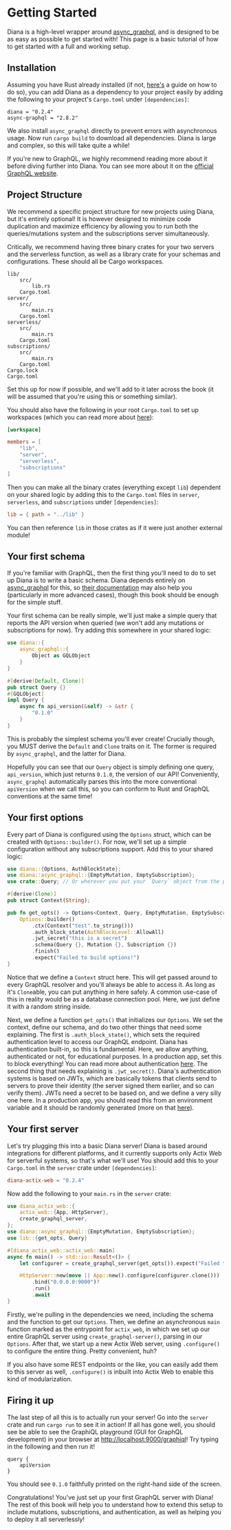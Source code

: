 # Getting Started

Diana is a high-level wrapper around [async_graphql](https://crates.io/crates/async-graphql), and is designed to be as easy as possible to get started with! This page is a basic tutorial of how to get started with a full and working setup.

## Installation

Assuming you have Rust already installed (if not, [here's](https://www.rust-lang.org/tools/install) a guide on how to do so), you can add Diana as a dependency to your project easily by adding the following to your project's `Cargo.toml` under `[dependencies]`:

```
diana = "0.2.4"
async-graphql = "2.8.2"
```

We also install `async_graphql` directly to prevent errors with asynchronous usage. Now run `cargo build` to download all dependencies. Diana is large and complex, so this will take quite a while!

If you're new to GraphQL, we highly recommend reading more about it before diving further into Diana. You can see more about it on the [official GraphQL website](https://graphql.org).

## Project Structure

We recommend a specific project structure for new projects using Diana, but it's entirely optional! It is however designed to minimize code duplication and maximize efficiency by allowing you to run both the queries/mutations system and the subscriptions server simultaneously.

Critically, we recommend having three binary crates for your two servers and the serverless function, as well as a library crate for your schemas and configurations. These should all be Cargo workspaces.

```
lib/
	src/
		lib.rs
	Cargo.toml
server/
	src/
		main.rs
	Cargo.toml
serverless/
	src/
		main.rs
	Cargo.toml
subscriptions/
	src/
		main.rs
	Cargo.toml
Cargo.lock
Cargo.toml
```

Set this up for now if possible, and we'll add to it later across the book (it will be assumed that you're using this or something similar).

You should also have the following in your root `Cargo.toml` to set up workspaces (which you can read more about [here](https://doc.rust-lang.org/book/ch14-03-cargo-workspaces.html)):

```toml
[workspace]

members = [
	"lib",
    "server",
    "serverless",
	"subscriptions"
]
```

Then you can make all the binary crates (everything except `lib`) dependent on your shared logic by adding this to the `Cargo.toml` files in `server`, `serverless`, and `subscriptions` under `[dependencies]`:

```toml
lib = { path = "../lib" }
```

You can then reference `lib` in those crates as if it were just another external module!

## Your first schema

If you're familiar with GraphQL, then the first thing you'll need to do to set up Diana is to write a basic schema. Diana depends entirely on [async_graphql](https://crates.io/crates/async-graphql) for this, so [their documentation](https://async-graphql.github.io) may also help you (particularly in more advanced cases), though this book should be enough for the simple stuff.

Your first schema can be really simple, we'll just make a simple query that reports the API version when queried (we won't add any mutations or subscriptions for now). Try adding this somewhere in your shared logic:

```rust
use diana::{
	async_graphql::{
		Object as GQLObject
	}
}

#[derive(Default, Clone)]
pub struct Query {}
#[GQLObject]
impl Query {
    async fn api_version(&self) -> &str {
        "0.1.0"
    }
}
```

This is probably the simplest schema you'll ever create! Crucially though, you MUST derive the `Default` and `Clone` traits on it. The former is required by `async_graphql`, and the latter for Diana.

Hopefully you can see that our `Query` object is simply defining one query, `api_version`, which just returns `0.1.0`, the version of our API! Conveniently, `async_graphql` automatically parses this into the more conventional `apiVersion` when we call this, so you can conform to Rust and GraphQL conventions at the same time!

## Your first options

Every part of Diana is configured using the `Options` struct, which can be created with `Options::builder()`. For now, we'll set up a simple configuration without any subscriptions support. Add this to your shared logic:

```rust
use diana::{Options, AuthBlockState};
use diana::async_graphql::{EmptyMutation, EmptySubscription};
use crate::Query; // Or wherever you put your `Query` object from the previous section

#[derive(Clone)]
pub struct Context(String);

pub fn get_opts() -> Options<Context, Query, EmptyMutation, EmptySubscription> {
    Options::builder()
        .ctx(Context("test".to_string()))
        .auth_block_state(AuthBlockLevel::AllowAll)
        .jwt_secret("this is a secret")
        .schema(Query {}, Mutation {}, Subscription {})
        .finish()
        .expect("Failed to build options!")
}
```

Notice that we define a `Context` struct here. This will get passed around to every GraphQL resolver and you'll always be able to access it. As long as it's `Clone`able, you can put anything in here safely. A common use-case of this in reality would be as a database connection pool. Here, we just define it with a random string inside.

Next, we define a function `get_opts()` that initializes our `Options`. We set the context, define our schema, and do two other things that need some explaining. The first is `.auth_block_state()`, which sets the required authentication level to access our GraphQL endpoint. Diana has authentication built-in, so this is fundamental. Here, we allow anything, authenticated or not, for educational purposes. In a production app, set this to block everything! You can read more about authentication [here](./auth.md). The second thing that needs explaining is `.jwt_secret()`. Diana's authentication systems is based on JWTs, which are basically tokens that clients send to servers to prove their identity (the server signed them earlier, and so can verify them). JWTs need a secret to be based on, and we define a very silly one here. In a production app, you should read this from an environment variable and it should be randomly generated (more on that [here](./auth.md)).

## Your first server

Let's try plugging this into a basic Diana server! Diana is based around integrations for different platforms, and it currently supports only Actix Web for serverful systems, so that's what we'll use! You should add this to your `Cargo.toml` in the `server` crate under `[dependencies]`:

```toml
diana-actix-web = "0.2.4"
```

Now add the following to your `main.rs` in the `server` crate:

```rust
use diana_actix_web::{
    actix_web::{App, HttpServer},
    create_graphql_server,
};
use diana::async_graphql::{EmptyMutation, EmptySubscription};
use lib::{get_opts, Query}

#[diana_actix_web::actix_web::main]
async fn main() -> std::io::Result<()> {
    let configurer = create_graphql_server(get_opts()).expect("Failed to set up configurer!");

    HttpServer::new(move || App::new().configure(configurer.clone()))
        .bind("0.0.0.0:9000")?
        .run()
        .await
}
```

Firstly, we're pulling in the dependencies we need, including the schema and the function to get our `Options`. Then, we define an asynchronous `main` function marked as the entrypoint for `actix_web`, in which we set up our entire GraphQL server using `create_graphql-server()`, parsing in our `Options`. After that, we start up a new Actix Web server, using `.configure()` to configure the entire thing. Pretty convenient, huh?

If you also have some REST endpoints or the like, you can easily add them to this server as well, `.configure()` is inbuilt into Actix Web to enable this kind of modularization.

## Firing it up

The last step of all this is to actually run your server! Go into the `server` crate and run `cargo run` to see it in action! If all has gone well, you should see be able to see the GraphiQL playground (GUI for GraphQL development) in your browser at <http://localhost:9000/graphiql>! Try typing in the following and then run it!

```
query {
	apiVersion
}
```

You should see `0.1.0` faithfully printed on the right-hand side of the screen.

Congratulations! You've just set up your first GraphQL server with Diana! The rest of this book will help you to understand how to extend this setup to include mutations, subscriptions, and authentication, as well as helping you to deploy it all serverlessly!

